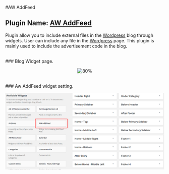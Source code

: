 #AW AddFeed

## Plugin Name: [AW AddFeed](https://github.com/dev-artworld/plugins/tree/master/aw-addfeed)
Plugin allow you to include external files in the [Wordpress](https://wordpress.org) blog through widgets.
User can include any file in the [Wordpress](https://wordpress.org) page. This plugin is mainly used to include the advertisement code in the blog.

<br />
### Blog Widget page.
<br />

<p align="center">
  <img src="sample/aw--addfeed.png" alt="80%"/>
</p>

<br />
### Aw AddFeed widget setting.
<br />

<p align="center">
  <img src="sample/aw-addFeed-settings.png" alt=""/>
</p>


